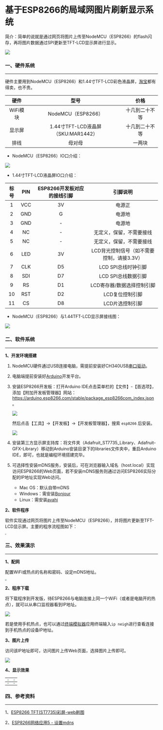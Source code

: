 # 基于ESP8266的局域网图片刷新显示系统
简介：简单的说就是通过网页将图片上传至NodeMCU（ESP8266）的flash闪存，再将图片数据通过SPI更新至TFT-LCD显示屏进行显示。

![](https://7.dusays.com/2021/04/30/623386b314664.png)
### 一、硬件系统

<hr>


硬件主要用到NodeMCU（ESP8266）和1.44寸TFT-LCD彩色液晶屏，[淘宝](https://item.taobao.com/item.htm?spm=a230r.1.14.1.4909234fdyizrn&id=531755241333&ns=1&abbucket=0#detail)都有得卖，也不贵。


|   硬件   |                型号                |      价格      |
| :------: | :--------------------------------: | :------------: |
| WiFi模块 |         NodeMCU（ESP8266）         | 十几到二十不等 |
|  显示屏  | 1.44寸TFT-LCD液晶屏（SKU:MAR1442） | 十几到二十不等 |
|   排线   |               母对母               |     一两块     |

- NodeMCU（ESP8266）IO口介绍：

![](https://7.dusays.com/2021/05/01/2ebb6c7ff7a03.png)

- 1.44寸TFT-LCD液晶屏IO口介绍：

| 标号 | PIN  | ESP8266开发板对应的接线引脚 |                 引脚说明                  |
| :--: | :--: | :-------------------------: | :---------------------------------------: |
|  1   | VCC  |             3V              |                  电源正                   |
|  2   | GND  |              G              |                  电源地                   |
|  3   | GND  |             \-              |                  电源地                   |
|  4   |  NC  |             \-              |         无定义，保留，不需要接线          |
|  5   |  NC  |             \-              |         无定义，保留，不需要接线          |
|  6   | LED  |             3V              | LCD背光控制信号（如不需要控制，请接3.3V） |
|  7   | CLK  |             D5              |            LCD SPI总线时钟引脚            |
|  8   | SDI  |             D7              |            LCD SPI总线数据引脚            |
|  9   |  RS  |             D1              |        LCD寄存器/数据选择控制引脚         |
|  10  | RST  |             D2              |              LCD复位控制引脚              |
|  11  |  CS  |             D8              |              LCD片选控制引脚              |

- NodeMCU（ESP8266）与1.44TFT-LCD显示屏接线图：

![](https://7.dusays.com/2021/05/01/0150e73282eec.png)



### 二、软件系统

<hr>




**1、开发环境搭建**


1. NodeMCU硬件通过USB连接电脑，需提前安装好CH340USB[串口驱动](http://www.wch.cn/downloads/CH341SER_EXE.html)。

2. 电脑端提前安装好[Arduino](https://www.arduino.cc/en/software)开发平台。

3. 安装ESP8266开发板：打开Arduino IDE点击菜单栏的【文件】-【首选项】，添加【附加开发板管理器】网站：https://arduino.esp8266.com/stable/package_esp8266com_index.json 。

   ![](https://7.dusays.com/2021/05/01/1ab6a2dc11779.png)

   然后点击【工具】->【开发板】->【开发板管理器】，搜索 `esp8266` 后安装。

   ![](https://7.dusays.com/2021/05/01/bfdbdb8c8e2b3.png)

4. 安装第三方显示屏支持库：将文件夹（Adafruit_ST7735_Library、Adafruit-GFX-Library）移动到Arduino安装目录下的libraries文件夹中，重启Arduino IDE，即可，也就是编程环境搭建完毕。

5. 可选择性安装mDNS服务，安装后，可在浏览器输入域名（host.local）实现访问ESP8266的Web页面，若不安装mDNS服务则通过访问ESP8266实际分配的IP地址实现Web访问。

   - Mac OS：默认自带mDNS
   - Windows：需安装[Bonjour](https://support.apple.com/kb/DL999?viewlocale=en_US&locale=en_US)
   - Linux：需安装[avahi](http://avahi.org/)

**2、软件程序**

软件实现通过网页将图片上传至NodeMCU（ESP8266），并将图片更新至TFT-LCD显示屏。主要的程序流程图如下：

<img src="https://7.dusays.com/2021/05/01/73e40087635a5.png" style="zoom: 25%;" width="auto" height="auto" align="middle" />

### 三、效果演示

<hr>




**1、配网**

配置WiFi或热点的名称和密码、设定mDNS地址。

<img src="https://7.dusays.com/2021/05/01/a9bc9ef1671d8.png" style="zoom: 33%;" />

**2、程序下载**

将下载程序到开发版，待ESP8266与电脑连接上同一个WiFi（或者是电脑开的热点），就可以从串口监视器看到IP地址。

<img src="https://7.dusays.com/2021/05/01/89ac6760a38fe.png" style="zoom:;" />

若是使用手机热点，也可以通过[终端模拟器](https://cdn.jsdelivr.net/gh/kelecn/ESP8266-refresh-image-display@master/IP%E6%9F%A5%E8%AF%A2%E8%BD%AF%E4%BB%B6/%E7%BB%88%E7%AB%AF%E6%A8%A1%E6%8B%9F%E5%99%A8_1.0.70.apk)应用终端输入`ip neigh`进行查看连接到手机热点的设备IP地址。

**3、图片上传**

访问该IP地址即可，访问图片上传Web页面，选择图片上传即可。

![](https://7.dusays.com/2021/05/01/deb2e1cbaed96.png)

**4、显示效果**

| <img src="https://7.dusays.com/2021/05/01/67b682e9ada8f.jpg" style="zoom: 25%;" /> | <img src="https://7.dusays.com/2021/05/01/79a3e8fbcbb4c.jpg" style="zoom:25%;" /> |
| :----------------------------------------------------------: | :----------------------------------------------------------: |
| <img src="https://7.dusays.com/2021/05/01/035c4c302e6b3.jpg" style="zoom:25%;" /> | <img src="https://7.dusays.com/2021/05/01/6c451a1e4ae45.jpg" style="zoom:25%;" /> |

### 四、参考资料

<hr>


1、[ESP8266 TFT(ST7735)彩屏-web刷图](https://www.arduino.cn/thread-42247-1-1.html) 

2、[ESP8266网络应用5 - 设置mdns](https://www.bilibili.com/video/BV1Jc411h767)